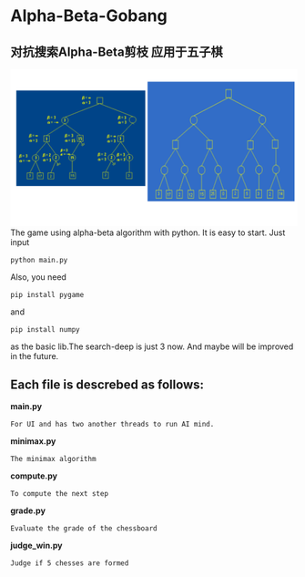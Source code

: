 # Alpha-Beta-Gobang
对抗搜索Alpha-Beta剪枝 应用于五子棋
--------------------------------
![剪枝算法](https://github.com/Wu-Xiuchao/Alpha-Beta-Gobang/blob/master/pic.png)
The game using alpha-beta algorithm with python.
It is easy to start. Just input 

    python main.py
Also, you need 

    pip install pygame 
and

    pip install numpy 
as the basic lib.The search-deep is just 3 now. And maybe will be improved in the future.
    
   ## Each file is descrebed as follows:
   **main.py**   
   
    For UI and has two another threads to run AI mind.    
   **minimax.py** 
   
    The minimax algorithm
   **compute.py** 
   
    To compute the next step 
   **grade.py** 
   
    Evaluate the grade of the chessboard
   **judge_win.py** 
   
    Judge if 5 chesses are formed
